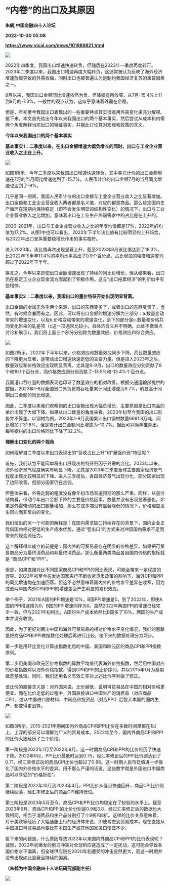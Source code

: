 # “内卷”的出口及其原因
**朱鹤,中国金融四十人论坛**

**2023-10-30 05:08**

**https://www.yicai.com/news/101889821.html**

![](https://imgcdn.yicai.com/uppics/slides/2023/10/6cb55884135f33f617d98e66a48ba234.jpg)

2022年四季度，我国出口增速快速转负，但随后在2023年一季度再度转正。2023年二季度以来，我国出口增速再度大幅转负，这通常被认为反映了海外经济增速放缓导致的外需收缩，同时出口也被普遍认为是制约我国经济复苏的重要因素之一。

8月以来，我国出口金额同比增速依然为负，但降幅有所收窄，从7月-15.4%上升到9月的-7.3%。一般性的观点认为，这似乎意味着外需在企稳。

但是，年初至今我国出口表现出的一些重要特点其实很难用外需变化来充分解释。接下来，本文首先给出今年以来我国出口的两个基本事实，然后尝试从成本和内需两个角度解释当前出口的特征事实，并据此讨论其对宏观和政策的含义。

**今年以来我国出口的两个基本事实**

**基本事实1：二季度以来，在出口金额增速大幅负增长的同时，出口与工业企业营业收入之比在上升。**

**![](https://imgcdn.yicai.com/uppics/images/2023/10/32178e2c5d989ddc3a800fcc9b700cfa.jpg)**

如图1所示，今年二季度以来我国出口增速快速转负，其中美元计价的出口金额增速在7月的当月同比增速达到了-15.7%，人民币计价的出口金额7月的当月同比增速也达到了-9%。

几乎是同一期间，我国人民币计价的出口金额与工业企业营业收入之比显著增加。出口金额和工业企业营业收入两者都是名义值，对应的都是商品。那么给定国内生产循环在短期内保持稳定（即不会发生明显的结构性变化）的情况下，出口与工业企业营业收入之比增加，意味着出口在工业生产终端需求中的占比是在上升的。

2020-2021年，出口与工业企业营业收入之比的年度均值都是17%，2022年的均值为17.2%。从图1中也可以看出，2022年下半年该比值有比较明显的上升趋势，与2022年出口发挥重要稳增长作用的事实相符。

进入2023年，该比值再次出现显著上升，截至2023年8月该比值达到了18.3%，比2022年下半年17.4%的平均水平高出了0.9个百分点，占比增加的幅度和速度均超过了2022年下半年。

换言之，今年以来即使出口金额增速出现了持续的同比负增长，但从结果看，出口仍在稳定工业企业现金流方面起到了积极作用。这与“出口拖累经济”的判断似乎有些相悖。

**基本事实2：二季度以来，我国出口的量价特征开始出现明显背离。**

出口金额的增加无外乎两个来源，出口的东西变多了，或者出口的东西变贵了。当然，有时候会兼而有之。因此，可以将出口金额的增速分解为三部分：a.数量变动带来的增速变化，以及b.价格变动带来的增速变化，余下的部分是c.数量和价格共同变化带来的轧差项（c这一项通常比较小，且经济含义并不明确，此处不做重点讨论和展示）。我们将上面三个部分分别称为数量效应、价格效应和综合效应。

![](https://imgcdn.yicai.com/uppics/images/2023/10/b0fb2cdd5404a6c098ecaaff41021d69.jpg)

如图2所示，2022年下半年以来，价格效应和数量效应同步下降，而且数量效应的下降更为显著，是带动出口增速快速走低的主要力量。但是进入2023年之后，数量效应和价格效应出现明显背离。尤其是8-9月，出口的数量效应分别贡献了8个和10.1个百分点，而价格效应则分别贡献了-13.5%和-13.4%个百分点。

我国港口吞吐量的数据表现也印证了数量效应的相对改善。根据交通运输部提供的数据，2023年1-8月全国港口外贸货物吞吐量累计同比增速为9.7%，明显高于同期出口金额的同比增速。

因此，二季度以来我们观察到的出口金额出现大幅负增长，主要原因是出口商品的单价出现了大幅下降。如果从出口数量的角度来看，2023年初至今我国的出口形势并不算差。以钢材为例，2023年1-9月我国累计出口钢材数量6681.8万吨，同比增加了31.8%，但是累计出口金额同比增速为-10.7%。据此可以简单推算出，每吨钢材的出口价格同比下降了32.2%。

**理解出口变化的两个视角**

如何理解自二季度以来出口表现出的“营收占比上升”和“量强价弱”特征呢？

首先，我们认为不能简单将出口展现出的特征归因于外需的变化。2023年以来，海外经济景气程度确实有明显下降，尤其是2023年二季度全球主要国家经济景气程度出现比较明显的下降。进入三季度后，各国经济景气出现分化，部分国家出现了边际改善，但部分国家仍在走弱。

但整体来看，外需走弱的程度没有像年初市场普遍预期的那么严重。同样，从量价结构看，带动今年出口金额下降的主要是价格因素，数量并没有出现显著恶化。如果是外需带动的出口数量增加，那么在成本端没有显著降低的情况下，价格理应发生同向而非反向的变化。

我们给出的另一个可能的解释是：在国内需求缺口持续存在的背景下，国内企业正凭借国内相对更低的生产成本优势，通过“卷出口”的方式来对冲因国内需求不足而带来的现金流压力。

这个解释得以成立的前提是：国内外的可贸易品存在明显的价格差异。如果把可贸易商品分为最终消费品和非最终消费品，那么衡量两类商品各自国内价格的指标就是 “商品CPI”和“PPI”。

但是，如果直接对比不同国家商品CPI和PPI的同比表现，可能会带来一定程度的误导。2023年初至今在发达国家央行不断收紧货币政策的影响下，海外CPI和PPI的同比增速均在加速回落。但这不必然意味着国内外的价格水平差异在收窄，因为过去两年国内外CPI和PPI的增速差会产生明显的累积效应。

举个例子，2021年A国的PPI增速是10%，B国PPI增速是0，到了2022年，即使A国的PPI增速降为0，B国的PPI增速同样为0。虽然2022年两国PPI的增速已经完全一致，但与2021年初相比，A国的生产成本依然比B国多了10%，两国的生产成本并没有收敛。

因此，为了更好刻画出中国和海外可贸易品的相对价格水平变化情况，我们的思路是把商品CPI和PPI做指数化处理后再进行比较。接下来的数据处理分为两步。

第一步是用环比变化计算出指数化后的中国、美国和欧元区的商品CPI和PPI指数序列。

第二步用美国和欧元区价格指数的算数平均值代表海外价格指数，然后用中国对应的价格指数除以海外价格指数，得到CPI和PPI的比价序列，并以2015年1月为基期做定基处理。同时，我们还用名义有效汇率对上述比价序列做了修正。

该比价的直接含义是：对外国来说，比价越低，说明可贸易品在中国的相对价格更便宜。而在比价走低的过程中，外国直接进口中国生产的消费品（对应商品CPI），或从中国进口原材料、中间品和投资品（对应PPI）后投入本国的国内生产，都变得更划算。

![](https://imgcdn.yicai.com/uppics/images/2023/10/37d89bdc3176e87b539f522eacdc1cf9.jpg)

如图3所示，2015-2021年期间国内外商品CPI和PPI比价在多数时间里都在1以上，上浮的部分可以理解为广义的贸易成本。2022年至今，国内外商品CPI和PPI的比价大致经历了三个阶段。

第一阶段是2022年1月至2022年9月，这一时期商品CPI和PPI的比价经历了快速下降。2022年9月，PPI比价最低时达到0.75，经汇率修正后的PPI比价则达到了0.71，经汇率修正后的商品CPI比价也超过了0.88。这一时期人民币贬值进一步强化了国内外价格水平的差异。用不那么严谨的话说，这些数字就是外国进口中国商品可以享受的“价格折扣”。

第二阶段是2022年10月到2023年4月，PPI比价从低点快速回升，商品CPI比价则继续回落，经汇率修正后的商品CPI维持低位。

第三阶段是2023年5月至今，商品CPI和PPI比价均稳定在了较低的水平上。截至2023年9月，商品CPI和PPI的比价分别是0.9和0.8，经过汇率修正后的数据也大致相同，相当于消费品和生产品分别打了个9折和8折。这样的比价关系意味着，对于美欧等经历了大幅通胀上行的经济体来说，即使考虑到贸易成本，现在直接从中国进口可贸易品也要比在本国生产或其他国家进口便宜不少。

接下来的问题是，什么原因导致2022年以来国内外商品CPI和PPI的比价表现呢？诚然，2022年初爆发的俄乌冲突对全球供应链造成了一定扰动，这可能会导致各国价格水平偏离，但全球供应链在2020年初遭受的冲击显然更大，而这一时期并没有出现如此显著且持续的偏离。

**（朱鹤为中国金融四十人论坛研究部副主任）**

**![](https://imgcdn.yicai.com/uppics/images/2023/10/b758a0fbfc1c0bf8399e70d082408a7c.jpg)**
